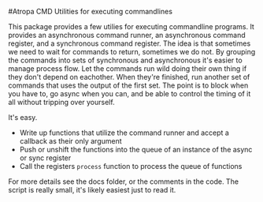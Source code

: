 #Atropa CMD
Utilities for executing commandlines

This package provides a few utilies for executing commandline programs. It provides an asynchronous command runner, an asynchronous command register, and a synchronous command register. The idea is that sometimes we need to wait for commands to return, sometimes we do not. By grouping the commands into sets of synchronous and asynchronous it's easier to manage process flow. Let the commands run wild doing their own thing if they don't depend on eachother. When they're finished, run another set of commands that uses the output of the first set. The point is to block when you have to, go async when you can, and be able to control the timing of it all without tripping over yourself.

It's easy.

- Write up functions that utilize the command runner and accept a callback as their only argument
- Push or unshift the functions into the queue of an instance of the async or sync register
- Call the registers `process` function to process the queue of functions

For more details see the docs folder, or the comments in the code. The script is really small, it's likely easiest just to read it.